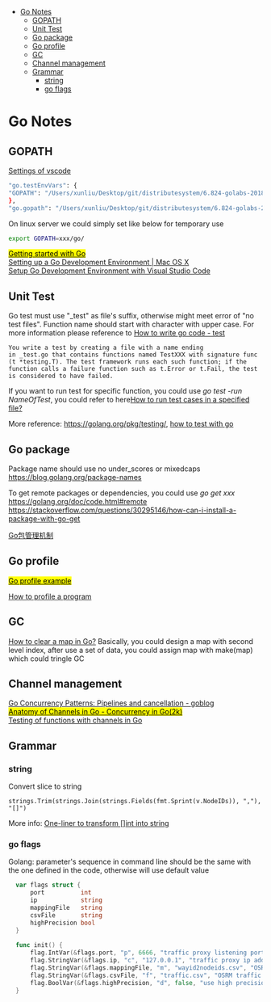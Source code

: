 
- [Go Notes](#Go-Notes)
  - [GOPATH](#GOPATH)
  - [Unit Test](#Unit-Test)
  - [Go package](#Go-package)
  - [Go profile](#Go-profile)
  - [GC](#GC)
  - [Channel management](#Channel-management)
  - [Grammar](#Grammar)
    - [string](#string)
    - [go flags](#go-flags)

# Go Notes

## GOPATH

[Settings of vscode](https://github.com/Microsoft/vscode-go/wiki/GOPATH-in-the-VS-Code-Go-extension)

```bash
"go.testEnvVars": {
"GOPATH": "/Users/xunliu/Desktop/git/distributesystem/6.824-golabs-2018"
},
"go.gopath": "/Users/xunliu/Desktop/git/distributesystem/6.824-golabs-2018",
```

On linux server we could simply set like below for temporary use
```bash
export GOPATH=xxx/go/
```
[<mark>Getting started with Go</mark>](https://medium.com/rungo/working-in-go-workspace-3b0576e0534a)  
[Setting up a Go Development Environment | Mac OS X](https://medium.com/@AkyunaAkish/setting-up-a-golang-development-environment-mac-os-x-d58e5a7ea24f)  
[Setup Go Development Environment with Visual Studio Code](https://rominirani.com/setup-go-development-environment-with-visual-studio-code-7ea5d643a51a)  


## Unit Test

Go test must use "_test" as file's suffix, otherwise might meet error of "no test files".   Function name should start with character with upper case.
For more information please reference to [How to write go code - test](https://golang.org/doc/code.html#Testing)
```
You write a test by creating a file with a name ending in _test.go that contains functions named TestXXX with signature func (t *testing.T). The test framework runs each such function; if the function calls a failure function such as t.Error or t.Fail, the test is considered to have failed.
```
If you want to run test for specific function, you could use *go test -run NameOfTest*, you could refer to here[How to run test cases in a specified file?](https://stackoverflow.com/questions/16935965/how-to-run-test-cases-in-a-specified-file)

More reference: https://golang.org/pkg/testing/, [how to test with go](https://www.calhoun.io/how-to-test-with-go/)



## Go package
Package name should use no under_scores or mixedcaps
https://blog.golang.org/package-names

To get remote packages or dependencies, you could use *go get xxx*
https://golang.org/doc/code.html#remote
https://stackoverflow.com/questions/30295146/how-can-i-install-a-package-with-go-get

[Go包管理机制](https://io-meter.com/2014/07/30/go's-package-management/)

## Go profile

[<mark>Go profile example</mark>](https://flaviocopes.com/golang-profiling/)

[How to profile a program](https://golang.org/pkg/runtime/pprof/)


## GC

[How to clear a map in Go?](https://stackoverflow.com/questions/13812121/how-to-clear-a-map-in-go)
Basically, you could design a map with second level index, after use a set of data, you could assign map with make(map) which could tringle GC
  

## Channel management

[Go Concurrency Patterns: Pipelines and cancellation - goblog](https://blog.golang.org/pipelines)  
[<mark>Anatomy of Channels in Go - Concurrency in Go(2k)</mark>](https://medium.com/rungo/anatomy-of-channels-in-go-concurrency-in-go-1ec336086adb)  
[Testing of functions with channels in Go](https://www.sidorenko.io/post/2019/01/testing-of-functions-with-channels-in-go/)  



## Grammar

### string

Convert slice to string
```
strings.Trim(strings.Join(strings.Fields(fmt.Sprint(v.NodeIDs)), ","), "[]") 
```
More info: [One-liner to transform []int into string](https://stackoverflow.com/questions/37532255/one-liner-to-transform-int-into-string)


### go flags

Golang: parameter's sequence in command line should be the same with the one defined in the code, otherwise will use default value

```go
  var flags struct {
      port          int
      ip            string
      mappingFile   string
      csvFile       string
      highPrecision bool
  }    
       
  func init() {
      flag.IntVar(&flags.port, "p", 6666, "traffic proxy listening port")
      flag.StringVar(&flags.ip, "c", "127.0.0.1", "traffic proxy ip address")
      flag.StringVar(&flags.mappingFile, "m", "wayid2nodeids.csv", "OSRM way id to node ids mapping table")
      flag.StringVar(&flags.csvFile, "f", "traffic.csv", "OSRM traffic csv file")                                                                                                                         
      flag.BoolVar(&flags.highPrecision, "d", false, "use high precision speeds, i.e. decimal")
  }   
```

